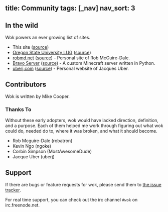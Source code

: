 title: Community
tags: [_nav]
nav_sort: 3
---
In the wild
-----------
Wok powers an ever growing list of sites.

-   This site ([source](https://github.com/mythmon/tree/master/docs))
-   [Oregon State University LUG](http://lug.oregonstate.edu)
    ([source](https://github.com/OSULUG/OSULUG-Website))
-   [robmd.net](http://robmd.net)
    ([source](https://github.com/robatron/robmd.net)) - Personal site of Rob
    McGuire-Dale.
-   [Bravo Server](http://bravoserver.org)
    ([source](https://github.com/MostAwesomeDude/bravo/tree/master/website)) -
    A custom Minecraft server written in Python.
-   [uberj.com](http://uberj.com) ([source](https://github.com/uberj/wbsite)) -
    Personal website of Jacques Uber.

Contributors
------------
Wok is written by Mike Cooper.

### Thanks To
Without these early adopters, wok would have lacked direction, definition, and
a purpose. Each of them helped me work through figuring out what wok could do,
needed do to, where it was broken, and what it should become.

-   Rob Mcguire-Dale (robatron)
-   Kevin Ngo (ngoke)
-   Corbin Simpson (MostAwesomeDude)
-   Jacque Uber (uberj)

Support
-------
If there are bugs or feature requests for wok, please send them to [the issue
tracker][gh-issues].

For real time support, you can check out the irc channel `#wok` on
irc.freenode.net.

[gh-issues]: https://github.com/mythmon/wok/issues
